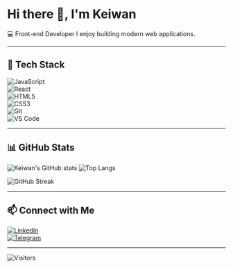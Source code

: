 # Hi there 👋, I'm Keiwan  

💻 Front-end Developer 
I enjoy building modern web applications.  

---

## 🚀 Tech Stack  
![JavaScript](https://img.shields.io/badge/Code-JavaScript-yellow?logo=javascript)  
![React](https://img.shields.io/badge/Frontend-React-blue?logo=react)  
![HTML5](https://img.shields.io/badge/Markup-HTML5-orange?logo=html5)  
![CSS3](https://img.shields.io/badge/Style-CSS3-blue?logo=css3)  
![Git](https://img.shields.io/badge/Tools-Git-red?logo=git)  
![VS Code](https://img.shields.io/badge/Editor-VSCode-blue?logo=visualstudiocode)  

---

## 📊 GitHub Stats  
![Keiwan's GitHub stats](https://github-readme-stats.vercel.app/api?username=keiwan-k99&show_icons=true&theme=radical)  ![Top Langs](https://github-readme-stats.vercel.app/api/top-langs/?username=keiwan-k99&layout=compact&theme=radical)  


![GitHub Streak](https://github-readme-streak-stats.herokuapp.com?user=keiwan-k99&theme=radical)



---

## 📫 Connect with Me  
[![LinkedIn](https://img.shields.io/badge/LinkedIn-Connect-blue?logo=linkedin)](https://www.linkedin.com/in/keiwan-k99)  
[![Telegram](https://img.shields.io/badge/Telegram-Join-blue?logo=telegram)](https://t.me/keiwan_k99)  

---

![Visitors](https://komarev.com/ghpvc/?username=keiwan-k99)
